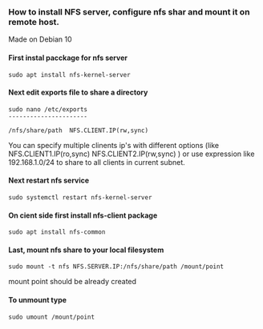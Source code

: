 ### How to install NFS server, configure nfs shar and mount it on remote host.
Made on Debian 10

#### First instal pacckage for nfs server
```
sudo apt install nfs-kernel-server
```

#### Next edit exports file to share a directory
```
sudo nano /etc/exports
----------------------

/nfs/share/path  NFS.CLIENT.IP(rw,sync)
```
You can specify multiple clinents ip's with different options (like NFS.CLIENT1.IP(ro,sync) NFS.CLIENT2.IP(rw,sync) ) or use expression like 192.168.1.0/24 to share to all clients in current subnet.


#### Next restart nfs service
```
sudo systemctl restart nfs-kernel-server
```

#### On cient side first install nfs-client package
```
sudo apt install nfs-common
```

#### Last, mount nfs share to your local filesystem
```
sudo mount -t nfs NFS.SERVER.IP:/nfs/share/path /mount/point
```
mount point should be already created

#### To unmount type
```
sudo umount /mount/point
```
